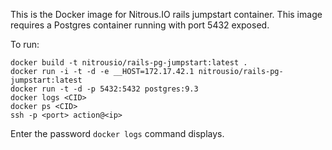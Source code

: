 This is the Docker image for Nitrous.IO rails jumpstart container. This image
requires a Postgres container running with port 5432 exposed.

To run:

```
docker build -t nitrousio/rails-pg-jumpstart:latest .
docker run -i -t -d -e __HOST=172.17.42.1 nitrousio/rails-pg-jumpstart:latest
docker run -t -d -p 5432:5432 postgres:9.3
docker logs <CID>
docker ps <CID>
ssh -p <port> action@<ip>
```

Enter the password `docker logs` command displays.
